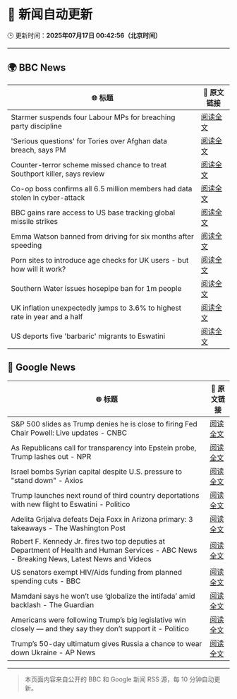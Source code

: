 # 🧠 新闻自动更新

🕒 更新时间：**2025年07月17日 00:42:56（北京时间）**

---

## 🌍 BBC News

| 🌐 标题 | 🔗 原文链接 |
|--------|-------------|
| Starmer suspends four Labour MPs for breaching party discipline | [阅读全文](https://www.bbc.com/news/articles/c5y7zqdwzqyo) |
| 'Serious questions' for Tories over Afghan data breach, says PM | [阅读全文](https://www.bbc.com/news/articles/c98w2e9leywo) |
| Counter-terror scheme missed chance to treat Southport killer, says review | [阅读全文](https://www.bbc.com/news/articles/c74zy014x84o) |
| Co-op boss confirms all 6.5 million members had data stolen in cyber-attack | [阅读全文](https://www.bbc.com/news/articles/cql0ple066po) |
| BBC gains rare access to US base tracking global missile strikes | [阅读全文](https://www.bbc.com/news/articles/cy8k2nd7e9no) |
| Emma Watson banned from driving for six months after speeding | [阅读全文](https://www.bbc.com/news/articles/cly10x7pjplo) |
| Porn sites to introduce age checks for UK users - but how will it work? | [阅读全文](https://www.bbc.com/news/articles/ceq7ye3q2zwo) |
| Southern Water issues hosepipe ban for 1m people | [阅读全文](https://www.bbc.com/news/articles/ckglpvzygvzo) |
| UK inflation unexpectedly jumps to 3.6% to highest rate in year and a half | [阅读全文](https://www.bbc.com/news/articles/c3en2enpy7po) |
| US deports five 'barbaric' migrants to Eswatini | [阅读全文](https://www.bbc.com/news/articles/clyze8mvzdgo) |

## 📰 Google News

| 🌐 标题 | 🔗 原文链接 |
|--------|-------------|
| S&P 500 slides as Trump denies he is close to firing Fed Chair Powell: Live updates - CNBC | [阅读全文](https://news.google.com/rss/articles/CBMidkFVX3lxTFB3SEhTdUNtSjlqVi1tRXBFakRMYm45R21WWXhfRWtQcEtEbEZjU21uWFhQWWFXVUJ1eVhTbUhwUmZDY1kzY2RBT2Q3Rm1TLWlhR2IzNVlSTVU1RERRYm53Q3hPbWZHSkQxdk90QkNQcXdpeWtpTnfSAXtBVV95cUxOaVBBWkhVbWEzdkdNazZRblZTdGZBQTNXSnhBR1h5RFdZWENKMGJjWndwT000VHMyZjRITFhtb3NnUWxJZzFTQ0lGVEZQbmh5ak9Ea0dOeHJsbFUyQXlhQ2NKdVhIWWZKU0hJRHdUcW43QzFmZlJIdEZhVnM?oc=5) |
| As Republicans call for transparency into Epstein probe, Trump lashes out - NPR | [阅读全文](https://news.google.com/rss/articles/CBMib0FVX3lxTE5yUkJOTnBmMjUxZWgzT2M2ZDVEZjl6RDJYU1FqS1RYdnE3NVBqeEtNeDBvR01jMjgzLUxyWkRUYXVaZFVlejZTUUFpcGxCT3FDQkE0NENnUlYwSEVwWkxoUlJ2RnoxSXVVV3RmQTdHcw?oc=5) |
| Israel bombs Syrian capital despite U.S. pressure to "stand down" - Axios | [阅读全文](https://news.google.com/rss/articles/CBMic0FVX3lxTE4ySXlIYUs5eW05OXBpRTRtaGVUVE5rSld2eDl4YXZuQU5aWXk5QVZQYlNEQWhxT1B1SlZYY2hMQzlCRWhYR2MxbjNDQTlrOGw2UXdfcGhwSV9PbEtYUVNBSnJTTm5nZ0JmSEN4THRHNjdHZEE?oc=5) |
| Trump launches next round of third country deportations with new flight to Eswatini - Politico | [阅读全文](https://news.google.com/rss/articles/CBMilgFBVV95cUxQTDhneXVqeUdIOFAyZ1FtUl9LT0lBdWhJZ250YlVxdEg4TzJDcUp3eGZnXzBPVzdsUkdoQTZWREhZRHNYQm1TQTl1WVVPektVSVpGWXhOMS15cm81MTlkMmtZUVhVYWlWcDR6QkZRRHFHbTFRTF9OcVlGcElMTGk3bUJOR09iUFFsN1FuQnhYei1LWllJUlE?oc=5) |
| Adelita Grijalva defeats Deja Foxx in Arizona primary: 3 takeaways - The Washington Post | [阅读全文](https://news.google.com/rss/articles/CBMilgFBVV95cUxPXzJnaHo4eGE3eGRUUFdxMmpabHlpQTFfcGFoWVlhWXVrQVVsdzU2YTJyWEtGSHkxTXRmTWFQTi1MM3Vjdy1QLURRZnhxOFRTNVQ2dXJ3azM2dUY0WjcybHVhS2hfMnhCMS1rTkZfR2pYdWszYV9WUjhyWmdCWDYzdnBRNEVRNnFoRWk4aXVQalBwQWJmYUE?oc=5) |
| Robert F. Kennedy Jr. fires two top deputies at Department of Health and Human Services - ABC News - Breaking News, Latest News and Videos | [阅读全文](https://news.google.com/rss/articles/CBMiqAFBVV95cUxQUjNXN1dWTE8wWTV1X1R3OGpXcWFQYnV3clpFSlVFNThQNTViZlEwWTJuTGY1Y01obS1PUGEyWUhUV1BvMWJXN2s4bDFEQkxMNnV2SUZDcGVsNFlPbklZNzZJaVJKVXgxUjZYcDlGRE8yVmlaVHY5R3BPVjVDNW56VHk3aVM1WGJnNWFBMWZlTU00MDV5NkVGX2I0U3IxWkFjTTBvRXpERG7SAa4BQVVfeXFMT1dBMEVJRjRYVzZXSWI2dUhPUmt3bjctZl9OMGtBX0N1SmR6SlVrcUtaLWFDeDQ1VmljU0tzTFpjWXJTbW9tZHlhejR3b1NJem9jRHRwTU91MXFVV1M3U2cwZERISzluUlVjM3VhRENsa2ljU2VzdTJpNG5zWGQ4eTROTVdEZjJoUEpNcEZ3Q0dTU2VIUlNLMEUza3ZHcHJ0ZE43bnlBNl80aWdWYW9R?oc=5) |
| US senators exempt HIV/Aids funding from planned spending cuts - BBC | [阅读全文](https://news.google.com/rss/articles/CBMiWkFVX3lxTFBqTEdNaGpCcTZXcHFsYTdVTVBjQ2pfOHdVS2ZNQ2RyNjM4djBRM196a1ZsWmo5cEFpamdWbkVKZllZUEZPN1I5TWhIai12b0tyNVhoaHZLdnVmQdIBX0FVX3lxTFBXV045cFN6MEM2WlFfcVpOWm9kbVRfUlFBOXcySmRNTTNuQ0Q4N1BKTERLdHFLSkVENXJkWmUzRXRSbVo1ZGtDcFdWMUJ1ODhZTWNBdkZKNGJ6aE9YeDZ3?oc=5) |
| Mamdani says he won’t use ‘globalize the intifada’ amid backlash - The Guardian | [阅读全文](https://news.google.com/rss/articles/CBMiiwFBVV95cUxOUG83WF94aUhkV2xhNy13TFdjOGcyT1FPd3lyNWpqZ0I3Zlltam1JQm9qV2V5SURSZVJkZmIwd1NSRjlYVEtmd2NZaG4xNmFiZkJ0N3EtV1o1Y0RDVmNBOWcyNWdpS3lSVk1CejBiZmkzSnN5MDRtNVowa0FVeExvQUtWQmRwMmx4Sjg0?oc=5) |
| Americans were following Trump’s big legislative win closely — and they say they don’t support it - Politico | [阅读全文](https://news.google.com/rss/articles/CBMid0FVX3lxTE5SaHB5bHF1SllTeHB4cGlVYUZwU2pkeXptUVRZOGRxQ0o2Uk93RWNoS295UGctQmdKMW5kcmVOMndKTy1ORS1yc0V5TkFDbVo4TDRwcW5qUWlLbTlPNmFNWVdURHNBSFJ4OEt5MXNMRUhuaUE4Xzkw?oc=5) |
| Trump’s 50-day ultimatum gives Russia a chance to wear down Ukraine - AP News | [阅读全文](https://news.google.com/rss/articles/CBMiogFBVV95cUxQWTFDdDdtNVhPbkwwcFIwR2xwanhPaWo0dmswaFB5a0xZekdKclFJMnFOZG96YXoxU3Blczd2ZXJlRkx4TjYwNFl3TFRBMmJDNy0wVWY0SHZMbmpuVndvai1QZC1qTFl1ek5fQUZla3YxUGJJRDBWdzZpaktIUXdQOEg1dFczMjZqRTJEelFaUVYzLWZmSWdiNG12TXBQeHRqTFE?oc=5) |

---
> 本页面内容来自公开的 BBC 和 Google 新闻 RSS 源，每 10 分钟自动更新。